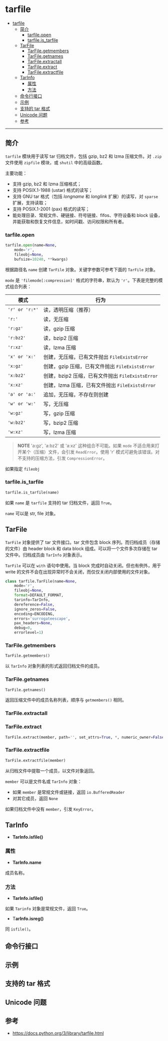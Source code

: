 # tarfile

- [tarfile](#tarfile)
  - [简介](#简介)
    - [tarfile.open](#tarfileopen)
    - [tarfile.is\_tarfile](#tarfileis_tarfile)
  - [TarFile](#tarfile-1)
    - [TarFile.getmembers](#tarfilegetmembers)
    - [TarFile.getnames](#tarfilegetnames)
    - [TarFile.extractall](#tarfileextractall)
    - [TarFile.extract](#tarfileextract)
    - [TarFile.extractfile](#tarfileextractfile)
  - [TarInfo](#tarinfo)
    - [属性](#属性)
    - [方法](#方法)
  - [命令行接口](#命令行接口)
  - [示例](#示例)
  - [支持的 tar 格式](#支持的-tar-格式)
  - [Unicode 问题](#unicode-问题)
  - [参考](#参考)

***

## 简介

`tarfile` 模块用于读写 tar 归档文件，包括 gzip, bz2 和 lzma 压缩文件。对 `.zip` 文件使用 `zipfile` 模块，或 `shutil` 中的高级函数。

主要功能：

- 支持 gzip, bz2 和 lzma 压缩格式；
- 支持 POSIX.1-1988 (ustar) 格式的读写；
- 支持 GNU tar 格式（包括 *longname* 和 *longlink* 扩展）的读写，对 `sparse` 扩展，支持读取；
- 支持 POSIX.1-2001 (pax) 格式的读写；
- 能处理目录、常规文件、硬链接、符号链接、fifos、字符设备和 block 设备，并能获取和恢复文件信息，如时间戳、访问权限和所有者。

### tarfile.open

```python
tarfile.open(name=None, 
    mode='r', 
    fileobj=None, 
    bufsize=10240, **kwargs)
```

根据路径名 `name` 创建 `TarFile` 对象。关键字参数可参考下面的 `TarFile` 对象。

`mode` 是 `'filemode[:compression]'` 格式的字符串，默认为 `'r'`。下表是完整的模式组合列表：

| 模式 | 行为 |
|---|---|
| `'r' or 'r:*'` | 读，透明压缩（推荐） |
| `'r:'` | 读，无压缩 |
| `'r:gz'` | 读，gzip 压缩 |
| `'r:bz2'` | 读，bzip2 压缩 |
| `'r:xz'` | 读，lzma 压缩 |
| `'x' or 'x:'` | 创建，无压缩，已有文件抛出 `FileExistsError` |
| `'x:gz'` | 创建，gzip 压缩，已有文件抛出 `FileExistsError` |
| `'x:bz2'` | 创建，bzip2 压缩，已有文件抛出 `FileExistsError` |
| `'x:xz'` | 创建，lzma 压缩，已有文件抛出 `FileExistsError` |
| `'a' or 'a:'` | 追加，无压缩，不存在则创建 |
| `'w' or 'w:'` | 写，无压缩 |
| `'w:gz'` | 写，gzip 压缩 |
| `'w:bz2'` | 写，bzip2 压缩 |
| `'w:xz'` | 写，lzma 压缩 |

> **NOTE**
> 'a:gz', 'a:bz2' 或 'a:xz' 这种组合不可能。如果 `mode` 不适合用来打开某个（压缩）文件，会引发 `ReadError`。使用 'r' 模式可避免该错误。对不支持的压缩方法，引发 `CompressionError`。 

如果指定 `fileobj` 

### tarfile.is_tarfile

```python
tarfile.is_tarfile(name)
```

如果 `name` 是 `tarfile` 支持的 tar 归档文件，返回 `True`。

`name` 可以是 str, file 对象。



## TarFile

`TarFile` 对象提供了 tar 文件接口。tar 文件包含 block 序列。而归档成员（存储的文件）由 header block 和 data block 组成。可以将一个文件多次存储在 tar 文件中。归档成员由 `TarInfo` 对象表示。

`TarFile` 可以在 `with` 语句中使用。当 block 完成时自动关闭。但也有例外，用于 write 的文件不会在出现异常时不会关闭，而仅仅关闭内部使用的文件对象。

```python
class tarfile.TarFile(name=None, 
    mode='r', 
    fileobj=None, 
    format=DEFAULT_FORMAT, 
    tarinfo=TarInfo, 
    dereference=False, 
    ignore_zeros=False, 
    encoding=ENCODING, 
    errors='surrogateescape', 
    pax_headers=None, 
    debug=0, 
    errorlevel=1)
```

### TarFile.getmembers

```python
TarFile.getmembers()
```

以 `TarInfo` 对象列表的形式返回归档文件的成员。

### TarFile.getnames

```python
TarFile.getnames()
```

返回压缩文件中的成员名称列表，顺序与 `getmembers()` 相同。

### TarFile.extractall

### TarFile.extract

```python
TarFile.extract(member, path='', set_attrs=True, *, numeric_owner=False)
```

### TarFile.extractfile

```python
TarFile.extractfile(member)
```

从归档文件中提取一个成员，以文件对象返回。

`member` 可以是文件名或 `TarInfo` 对象：

- 如果 `member` 是常规文件或链接，返回 `io.BufferedReader`
- 对其它成员，返回 `None` 

如果归档文件中没有 `member`，引发 `KeyError`。

## TarInfo

- **TarInfo.isfile()**

### 属性

- **TarInfo.name**

成员名称。

### 方法

- **TarInfo.isfile()**

如果 `Tarinfo` 对象是常规文件，返回 `True`。

- T**arInfo.isreg()**

同 `isfile()`。

## 命令行接口

## 示例

## 支持的 tar 格式

## Unicode 问题

## 参考

- https://docs.python.org/3/library/tarfile.html